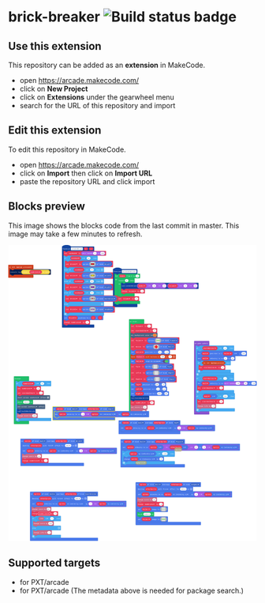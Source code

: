 # brick-breaker ![Build status badge](https://github.com/hammerhead80/brick-breaker/workflows/MakeCode/badge.svg)



## Use this extension

This repository can be added as an **extension** in MakeCode.

* open https://arcade.makecode.com/
* click on **New Project**
* click on **Extensions** under the gearwheel menu
* search for the URL of this repository and import

## Edit this extension

To edit this repository in MakeCode.

* open https://arcade.makecode.com/
* click on **Import** then click on **Import URL**
* paste the repository URL and click import

## Blocks preview

This image shows the blocks code from the last commit in master.
This image may take a few minutes to refresh.

![A rendered view of the blocks](https://github.com/hammerhead80/brick-breaker/raw/master/.makecode/blocks.png)

## Supported targets

* for PXT/arcade
* for PXT/arcade
(The metadata above is needed for package search.)

